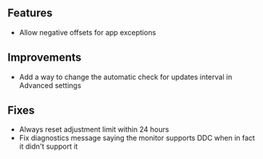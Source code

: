 ## Features
* Allow negative offsets for app exceptions

## Improvements

* Add a way to change the automatic check for updates interval in Advanced settings

## Fixes

* Always reset adjustment limit within 24 hours
* Fix diagnostics message saying the monitor supports DDC when in fact it didn't support it
